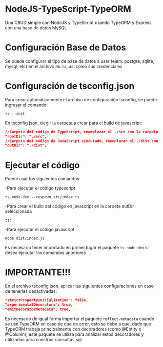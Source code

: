 # NodeJS-TypeScript-TypeORM
Una CRUD simple con NodeJS y TypeScript usando TypeORM y Express con una base de datos MySQL

# Configuración Base de Datos
Se puede configurar el tipo de base de datos a usar (ejem. postgre, sqlite, mysql, etc) en el archivo ```db.ts```, así como sus credenciales

# Configuración de tsconfig.json
Para crear automáticamente el archivo de configuración tsconfig, se puede ingresar el comando:
```
ts --init
```

En tsconfig.json, elegir la carpeta a crear para el build de javascript:
```json
//Carpeta del código de TypeScript, reemplazar el ./src con la carpeta origen en cuestión
"rootDir": "./src",
//Carpeta del código de JavaScript ejecutado, reemplazar el ./dist con la carpeta destino, si no existe se creará automáticamente
"outDir": "./dist",
```

# Ejecutar el código
Puede usar los siguientes comandos:

-Para ejecutar el código typescript
```
ts-node-dev --respawn src/index.ts
```
-Para crear el build del código en javascript en la carpeta outDir seleccionada
```
tsc
```
-Para ejecutar el código javascript
```
node dist/index.js
```
Es necesario tener importado en primer lugar el paquete  ```ts-node-dev``` si desea ejecutar los comandos anteriores

# IMPORTANTE!!!
En el archivo tsconfig.json, aplicar las siguientes configuraciones en caso de tenerlas desactivadas:
```json
"strictPropertyInitialization": false,
"experimentalDecorators": true,
"emitDecoratorMetadata": true,
```

Es necesario de igual forma importar el paquete ```reflect-metadata``` cuando se use TypeORM en caso de que de error, esto se debe a que, dado que TypeORM trabaja principalmente con decoradores (como @Entity o @Column), este paquete se utiliza para analizar estos decoradores y utilizarlos para construir consultas sql
